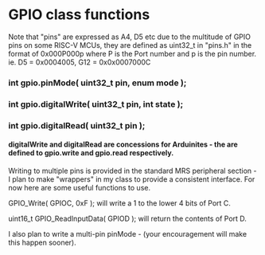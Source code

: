 # GPIO class functions
Note that "pins" are expressed as A4, D5 etc due to the multitude of GPIO pins on some RISC-V MCUs, they are defined as uint32_t in "pins.h" in the format of 0x000P000p where P is the Port number and p is the pin number.  ie. D5 = 0x0004005, G12 = 0x0x0007000C

### int gpio.pinMode( uint32_t pin, enum mode );

### int gpio.digitalWrite( uint32_t pin, int state );

### int gpio.digitalRead( uint32_t pin );

#### digitalWrite and digitalRead are concessions for Arduinites - the are defined  to gpio.write and gpio.read respectively.

Writing to multiple pins is provided in the standard MRS peripheral section - I plan to make "wrappers" in my class to provide a consistent interface.  For now here are some useful functions to use.

GPIO_Write( GPIOC, 0xF );   will write a 1 to the lower 4 bits of Port C.

uint16_t GPIO_ReadInputData( GPIOD );  will return the contents of Port D.

I also plan to write a multi-pin pinMode - (your encouragement will make this happen sooner).

